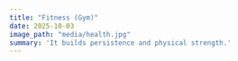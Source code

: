 ```yaml
---
title: "Fitness (Gym)"
date: 2025-10-03
image_path: "media/health.jpg"
summary: 'It builds persistence and physical strength.'
---
```


